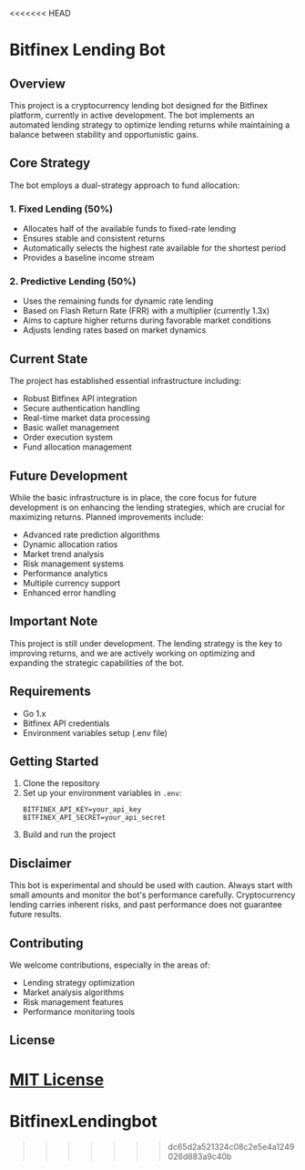 <<<<<<< HEAD
# Bitfinex Lending Bot

## Overview
This project is a cryptocurrency lending bot designed for the Bitfinex platform, currently in active development. The bot implements an automated lending strategy to optimize lending returns while maintaining a balance between stability and opportunistic gains.

## Core Strategy
The bot employs a dual-strategy approach to fund allocation:

### 1. Fixed Lending (50%)
- Allocates half of the available funds to fixed-rate lending
- Ensures stable and consistent returns
- Automatically selects the highest rate available for the shortest period
- Provides a baseline income stream

### 2. Predictive Lending (50%)
- Uses the remaining funds for dynamic rate lending
- Based on Flash Return Rate (FRR) with a multiplier (currently 1.3x)
- Aims to capture higher returns during favorable market conditions
- Adjusts lending rates based on market dynamics

## Current State
The project has established essential infrastructure including:
- Robust Bitfinex API integration
- Secure authentication handling
- Real-time market data processing
- Basic wallet management
- Order execution system
- Fund allocation management

## Future Development
While the basic infrastructure is in place, the core focus for future development is on enhancing the lending strategies, which are crucial for maximizing returns. Planned improvements include:

- Advanced rate prediction algorithms
- Dynamic allocation ratios
- Market trend analysis
- Risk management systems
- Performance analytics
- Multiple currency support
- Enhanced error handling

## Important Note
This project is still under development. The lending strategy is the key to improving returns, and we are actively working on optimizing and expanding the strategic capabilities of the bot.

## Requirements
- Go 1.x
- Bitfinex API credentials
- Environment variables setup (.env file)

## Getting Started
1. Clone the repository
2. Set up your environment variables in `.env`:
   ```
   BITFINEX_API_KEY=your_api_key
   BITFINEX_API_SECRET=your_api_secret
   ```
3. Build and run the project

## Disclaimer
This bot is experimental and should be used with caution. Always start with small amounts and monitor the bot's performance carefully. Cryptocurrency lending carries inherent risks, and past performance does not guarantee future results.

## Contributing
We welcome contributions, especially in the areas of:
- Lending strategy optimization
- Market analysis algorithms
- Risk management features
- Performance monitoring tools

## License
[MIT License](LICENSE)
=======
# BitfinexLendingbot
>>>>>>> dc65d2a521324c08c2e5e4a1249026d883a9c40b
